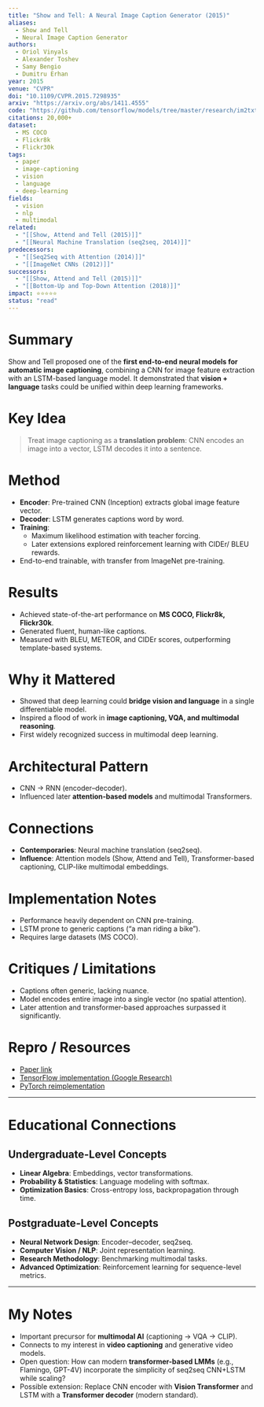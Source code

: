 ```yaml
---
title: "Show and Tell: A Neural Image Caption Generator (2015)"
aliases: 
  - Show and Tell
  - Neural Image Caption Generator
authors:
  - Oriol Vinyals
  - Alexander Toshev
  - Samy Bengio
  - Dumitru Erhan
year: 2015
venue: "CVPR"
doi: "10.1109/CVPR.2015.7298935"
arxiv: "https://arxiv.org/abs/1411.4555"
code: "https://github.com/tensorflow/models/tree/master/research/im2txt"
citations: 20,000+
dataset:
  - MS COCO
  - Flickr8k
  - Flickr30k
tags:
  - paper
  - image-captioning
  - vision
  - language
  - deep-learning
fields:
  - vision
  - nlp
  - multimodal
related:
  - "[[Show, Attend and Tell (2015)]]"
  - "[[Neural Machine Translation (seq2seq, 2014)]]"
predecessors:
  - "[[Seq2Seq with Attention (2014)]]"
  - "[[ImageNet CNNs (2012)]]"
successors:
  - "[[Show, Attend and Tell (2015)]]"
  - "[[Bottom-Up and Top-Down Attention (2018)]]"
impact: ⭐⭐⭐⭐⭐
status: "read"
---
```


# Summary
Show and Tell proposed one of the **first end-to-end neural models for automatic image captioning**, combining a CNN for image feature extraction with an LSTM-based language model. It demonstrated that **vision + language** tasks could be unified within deep learning frameworks.

# Key Idea
> Treat image captioning as a **translation problem**: CNN encodes an image into a vector, LSTM decodes it into a sentence.

# Method
- **Encoder**: Pre-trained CNN (Inception) extracts global image feature vector.  
- **Decoder**: LSTM generates captions word by word.  
- **Training**:  
  - Maximum likelihood estimation with teacher forcing.  
  - Later extensions explored reinforcement learning with CIDEr/ BLEU rewards.  
- End-to-end trainable, with transfer from ImageNet pre-training.  

# Results
- Achieved state-of-the-art performance on **MS COCO, Flickr8k, Flickr30k**.  
- Generated fluent, human-like captions.  
- Measured with BLEU, METEOR, and CIDEr scores, outperforming template-based systems.  

# Why it Mattered
- Showed that deep learning could **bridge vision and language** in a single differentiable model.  
- Inspired a flood of work in **image captioning, VQA, and multimodal reasoning**.  
- First widely recognized success in multimodal deep learning.  

# Architectural Pattern
- CNN → RNN (encoder–decoder).  
- Influenced later **attention-based models** and multimodal Transformers.  

# Connections
- **Contemporaries**: Neural machine translation (seq2seq).  
- **Influence**: Attention models (Show, Attend and Tell), Transformer-based captioning, CLIP-like multimodal embeddings.  

# Implementation Notes
- Performance heavily dependent on CNN pre-training.  
- LSTM prone to generic captions (“a man riding a bike”).  
- Requires large datasets (MS COCO).  

# Critiques / Limitations
- Captions often generic, lacking nuance.  
- Model encodes entire image into a single vector (no spatial attention).  
- Later attention and transformer-based approaches surpassed it significantly.  

# Repro / Resources
- [Paper link](https://arxiv.org/abs/1411.4555)  
- [TensorFlow implementation (Google Research)](https://github.com/tensorflow/models/tree/master/research/im2txt)  
- [PyTorch reimplementation](https://github.com/yunjey/pytorch-tutorial/tree/master/tutorials/03-advanced/image_captioning)  

---

# Educational Connections

## Undergraduate-Level Concepts
- **Linear Algebra**: Embeddings, vector transformations.  
- **Probability & Statistics**: Language modeling with softmax.  
- **Optimization Basics**: Cross-entropy loss, backpropagation through time.  

## Postgraduate-Level Concepts
- **Neural Network Design**: Encoder–decoder, seq2seq.  
- **Computer Vision / NLP**: Joint representation learning.  
- **Research Methodology**: Benchmarking multimodal tasks.  
- **Advanced Optimization**: Reinforcement learning for sequence-level metrics.  

---

# My Notes
- Important precursor for **multimodal AI** (captioning → VQA → CLIP).  
- Connects to my interest in **video captioning** and generative video models.  
- Open question: How can modern **transformer-based LMMs** (e.g., Flamingo, GPT-4V) incorporate the simplicity of seq2seq CNN+LSTM while scaling?  
- Possible extension: Replace CNN encoder with **Vision Transformer** and LSTM with a **Transformer decoder** (modern standard).  
